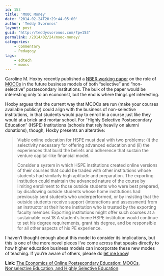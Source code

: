```yaml
---
id: 153
title: 'MOOC Money'
date: '2014-02-24T20:29:44-05:00'
author: 'Teddy Svoronos'
layout: post
guid: 'http://teddysvoronos.com/?p=153'
permalink: /2014/02/24/mooc-money/
categories:
    - Commentary
    - Pedagogy
tags:
    - edtech
    - moocs
---
```


<p>Caroline M. Hoxby recently published a <a href="http://www.nber.org/papers/w19816">NBER working paper</a> on the role of <a href="http://www.nber.org/papers/w19816">MOOCs</a> in the future business models of both &#8220;selective&#8221; and &#8220;non-selective&#8221; postsecondary institutions. The bulk of the paper would be interesting only to an economist, but the end is where things get interesting. </p>

<p>Hoxby argues that the current way that MOOCs are run (make your courses available publicly) could align with the business of non-selective institutions, in that students would pay to enroll in a course just like they would at a brick and mortar school. For &#8220;Highly Selective Postsecondary Education&#8221; (HSPE) Institutions (schools that rely heavily on alumni donations), though, Hoxby presents an alterative:</p>

<blockquote>
<p>Viable online education for HSPE must deal with two problems: (i) the selectivity necessary for offering advanced education and (ii) the experiences that build the beliefs and adherence that sustain the venture capital-like financial model.</p>

<p>Consider a system in which HSPE institutions created online versions of their courses that could be traded with other institutions whose students had similarly high aptitude and preparation. The exporting institution could maintain the advanced nature of the course by limiting enrollment to those outside students who were best prepared, by disallowing outside students whose home institutions had previously sent students who underperformed, or by insisting that the outside students receive support (interactions and assessment) from an instructor at their home institution who is trusted by the exporting faculty member. Exporting institutions might offer such courses at a sustainable cost.18 A student’s home HSPE institution would continue to set his degree requirements, grant his degree, and be responsible for all other aspects of his PE experience.</p>
</blockquote>

<p>I haven&#8217;t thought enough about this model to consider its implications, but this is one of the more novel pieces I&#8217;ve come across that speaks directly to how higher education business models can incorporate these new modes of teaching. If you&#8217;re aware of others, please do <a href="mailto:tsvoronos@me.com">let me know</a>!</p>

<p><strong>Link</strong>: <a href="http://www.nber.org/papers/w19816">The Economics of Online Postsecondary Education: MOOCs, Nonselective Education, and Highly Selective Education</a></p>